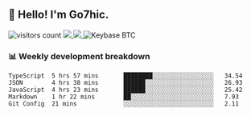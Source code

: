 ## 👋 Hello! I'm Go7hic.

 ![visitors count](https://visitors-by-url-pls-dont-use-this-in-your-repo.vercel.app/Go7hic-github-readme)
 <a href="https://twitter.com/Go7hic">
    <img src="https://img.shields.io/badge/-@Go7hic-1ca0f1?style=flat-square&labelColor=1ca0f1&logo=twitter&logoColor=white&link=https://twitter.com/Go7hic">
   <a/>
   <a href="mailto:gtfx0209@gmail.com">
    <img src="https://img.shields.io/badge/-gtfx0209@gmail.com-c14438?style=flat-square&logo=Gmail&logoColor=white&link=mailto:gtfx0209@gmail.com">
   <a/>
    ![Keybase BTC](https://img.shields.io/keybase/btc/Go7hic)
 <!--
🔭 I’m currently working
🌱 I’m currently learning
💬 Ask me about 
📫 How to reach me: 
⚡ Fun fact: 
-->
 <!--
![My Github Stats](https://github-readme-stats.vercel.app/api?username=Go7hic&show_icons=true&count_private=true)

-->

### 📊 Weekly development breakdown
<!--START_SECTION:waka-->
```text
TypeScript  5 hrs 57 mins       ████████░░░░░░░░░░░░░░░░░   34.54 
JSON        4 hrs 38 mins       ██████░░░░░░░░░░░░░░░░░░░   26.93 
JavaScript  4 hrs 23 mins       ██████░░░░░░░░░░░░░░░░░░░   25.42 
Markdown    1 hr 22 mins        ██░░░░░░░░░░░░░░░░░░░░░░░   7.93 
Git Config  21 mins             ░░░░░░░░░░░░░░░░░░░░░░░░░   2.11
```
<!--END_SECTION:waka-->
    

